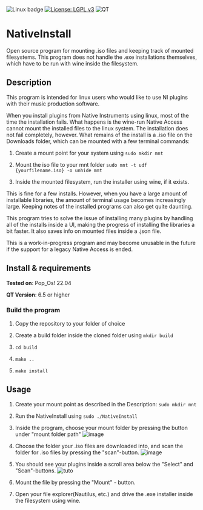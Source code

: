 ![Linux badge](https://img.shields.io/badge/Linux-teal)
[![License: LGPL v3](https://img.shields.io/badge/License-LGPL_v3-blue.svg)](https://www.gnu.org/licenses/lgpl-3.0)
![QT](https://img.shields.io/badge/QT-green)

# NativeInstall
Open source program for mounting .iso files and keeping track of mounted filesystems.
This program does not handle the .exe installations themselves, which have to be run with wine inside the filesystem.

## Description
This program is intended for linux users who would like to use NI plugins with their music production software.

When you install plugins from Native Instruments using linux, most of the time the installation fails. 
What happens is the wine-run Native Access cannot mount the installed files to the linux system.
The installation does not fail completely, however. What remains of the install is a .iso file on the Downloads folder, which can be mounted with a few terminal commands:

1. Create a mount point for your system using
   `sudo mkdir mnt`

2. Mount the iso file to your mnt folder
    `sudo mnt -t udf {yourfilename.iso} -o unhide mnt`

3. Inside the mounted filesystem, run the installer using wine, if it exists.

This is fine for a few installs. However, when you have a large amount of installable libraries, the amount of terminal usage becomes increasingly large.
Keeping notes of the installed programs can also get quite daunting.

This program tries to solve the issue of installing many plugins by handling all of the installs inside a UI, making the progress of installing the libraries a bit faster.
It also saves info on mounted files inside a .json file.

This is a work-in-progress program and may become unusable in the future if the support for a legacy Native Access is ended.

## Install & requirements
**Tested on**: Pop_Os! 22.04 

**QT Version**: 6.5 or higher

### Build the program

1. Copy the repository to your folder of choice
2. Create a build folder inside the cloned folder using 
   `mkdir build`

3. `cd build`
   
4. `make .. `

5. `make install `

## Usage

1. Create your mount point as described in the Description:
   `sudo mkdir mnt`
2. Run the NativeInstall using
   `sudo ./NativeInstall`
3. Inside the program, choose your mount folder by pressing the button under "mount folder path"
   ![image](https://github.com/constlo/NativeInstall/assets/79052688/872a1950-09c2-46d8-8f3d-79408454e926)

4. Choose the folder your .iso files are downloaded into, and scan the folder for .iso files by pressing the "scan"-button. 
   ![image](https://github.com/constlo/NativeInstall/assets/79052688/94fed914-8077-4bcd-99b4-d0c76e14a708)

5. You should see your plugins inside a scroll area below the "Select" and "Scan"-buttons.
   ![tuto](https://github.com/constlo/NativeInstall/assets/79052688/eeef6efe-6d3c-4fa6-9427-a95c62cc341a)
 
6. Mount the file by pressing the "Mount" - button.

7. Open your file explorer(Nautilus, etc.) and drive the .exe installer inside the filesystem using wine.
